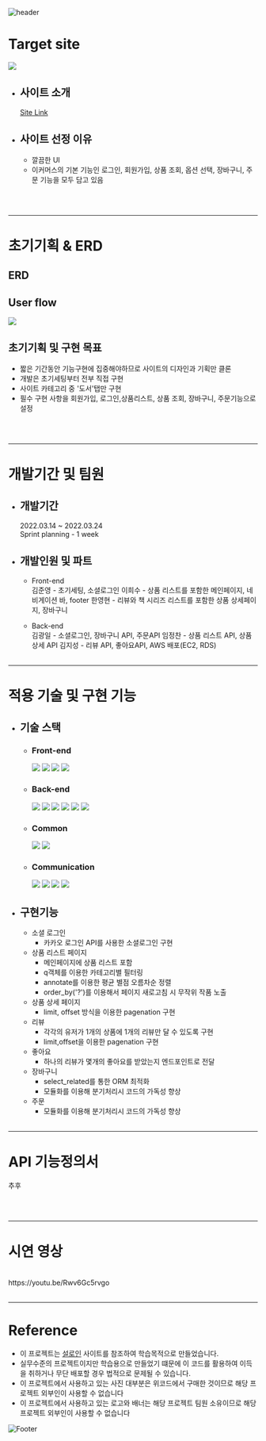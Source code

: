 ![header](https://capsule-render.vercel.app/api?type=waving&color=0064ff&height=100&section=header&fontSize=90)


# Target site
<img src="https://user-images.githubusercontent.com/61664975/160078489-9e1098bf-4eb2-4273-9a62-8cd5ade3def6.png">

* ## 사이트 소개  
    [Site Link](https://ridibooks.com/ebook/only)
    
* ## 사이트 선정 이유
    * 깔끔한 UI
    * 이커머스의 기본 기능인 로그인, 회원가입, 상품 조회, 옵션 선택, 장바구니, 주문 기능을 모두 담고 있음

<br><br>

---
# 초기기획 & ERD

## ERD

## User flow
<img src="https://user-images.githubusercontent.com/61664975/160074738-4ed5742e-0770-4c8d-970b-2d79a6522573.png">

## 초기기획 및 구현 목표
* 짧은 기간동안 기능구현에 집중해야하므로 사이트의 디자인과 기획만 클론
* 개발은 초기세팅부터 전부 직접 구현
* 사이트 카테고리 중 '도서'탭만 구현
* 필수 구현 사항을 회원가입, 로그인,상품리스트, 상품 조회, 장바구니, 주문기능으로 설정 

<br><br>

---
# 개발기간 및 팀원

* ## 개발기간  
    2022.03.14 ~ 2022.03.24  
    Sprint planning - 1 week

* ## 개발인원 및 파트

    * Front-end  
        김준영 - 초기세팅, 소셜로그인
        이희수 - 상품 리스트를 포함한 메인페이지, 네비게이션 바, footer
        한영현 - 리뷰와 책 시리즈 리스트를 포함한 상품 상세페이지, 장바구니 
        
    * Back-end   
        김광일 - 소셜로그인, 장바구니 API, 주문API
        임정찬 - 상품 리스트 API, 상품 상세 API
        김지성 - 리뷰 API, 좋아요API, AWS 배포(EC2, RDS)
<br><br>

---
# 적용 기술 및 구현 기능

* ## 기술 스택
    * ### Front-end  
        <a href="#"><img src="https://img.shields.io/badge/HTML-DD4B25?style=plastic&logo=html&logoColor=white"/></a>
    <a href="#"><img src="https://img.shields.io/badge/SASS-254BDD?style=plastic&logo=sass&logoColor=white"/></a>
    <a href="#"><img src="https://img.shields.io/badge/javascript-EFD81D?style=plastic&logo=javascript&logoColor=white"/></a>
    <a href="#"><img src="https://img.shields.io/badge/React-68D5F3?style=plastic&logo=react&logoColor=white"/></a>
    * ### Back-end  
        <a href="#"><img src="https://img.shields.io/badge/python-3873A9?style=plastic&logo=python&logoColor=white"/></a>
    <a href="#"><img src="https://img.shields.io/badge/Django-0B4B33?style=plastic&logo=django&logoColor=white"/></a>
    <a href="#"><img src="https://img.shields.io/badge/MySQL-005E85?style=plastic&logo=mysql&logoColor=white"/></a>
    <a href="#"><img src="https://img.shields.io/badge/AWS-FF9701?style=plastic&logo=aws&logoColor=white"/></a>
    <a href="#"><img src="https://img.shields.io/badge/bcrypt-525252?style=plastic&logo=bcrypt&logoColor=white"/></a>
     <a href="#"><img src="https://img.shields.io/badge/postman-F76934?style=plastic&logo=postman&logoColor=white"/></a>
    * ### Common  
        <a href="#"><img src="https://img.shields.io/badge/git-E84E32?style=plastic&logo=git&logoColor=white"/></a>
        <a href="#"><img src="https://img.shields.io/badge/RESTful API-415296?style=plastic&logoColor=white"/></a>
    * ### Communication  
        <a href="#"><img src="https://img.shields.io/badge/github-1B1E23?style=plastic&logo=github&logoColor=white"/></a>
        <a href="#"><img src="https://img.shields.io/badge/Slack-D91D57?style=plastic&logo=slack&logoColor=white"/></a>
        <a href="#"><img src="https://img.shields.io/badge/Trello-2580F7?style=plastic&logo=trello&logoColor=white"/></a>
        <a href="#"><img src="https://img.shields.io/badge/Notion-F7F7F7?style=plastic&logo=notion&logoColor=black"/></a>
* ## 구현기능
    * 소셜 로그인
        - 카카오 로그인 API를 사용한 소셜로그인 구현 
    * 상품 리스트 페이지
        - 메인페이지에 상품 리스트 포함
        - q객체를 이용한 카테고리별 필터링
        - annotate를 이용한 평균 별점 오름차순 정렬
        - order_by('?')를 이용해서 페이지 새로고침 시 무작위 작품 노출
    * 상품 상세 페이지
        - limit, offset 방식을 이용한 pagenation 구현
    * 리뷰
        - 각각의 유저가 1개의 상품에 1개의 리뷰만 달 수 있도록 구현
        - limit,offset을 이용한 pagenation 구현
    * 좋아요
        - 하나의 리뷰가 몇개의 좋아요를 받았는지 엔드포인트로 전달
    * 장바구니
        - select_related를 통한 ORM 최적화
        - 모듈화를 이용해 분기처리시 코드의 가독성 향상
    * 주문
        - 모듈화를 이용해 분기처리시 코드의 가독성 향상
<br><br>

---
# API 기능정의서
추후 

<br><br>

---
# 시연 영상
<br>
https://youtu.be/Rwv6Gc5rvgo
<br><br>

---

# Reference
* 이 프로젝트는 [설로인](https://www.sirloin.co.kr/) 사이트를 참조하여 학습목적으로 만들었습니다.
* 실무수준의 프로젝트이지만 학습용으로 만들었기 떄문에 이 코드를 활용하여 이득을 취하거나 무단 배포할 경우 법적으로 문제될 수 있습니다.
* 이 프로젝트에서 사용하고 있는 사진 대부분은 위코드에서 구매한 것이므로 해당 프로젝트 외부인이 사용할 수 없습니다
* 이 프로젝트에서 사용하고 있는 로고와 배너는 해당 프로젝트 팀원 소유이므로 해당 프로젝트 외부인이 사용할 수 없습니다

![Footer](https://capsule-render.vercel.app/api?type=waving&color=0064ff&height=100&section=footer)
